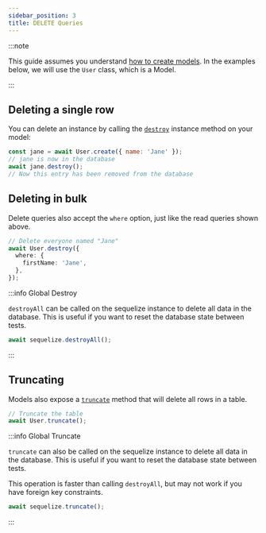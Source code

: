 ```yaml
---
sidebar_position: 3
title: DELETE Queries
---
```


:::note

This guide assumes you understand [how to create models](../models/defining-models.mdx).
In the examples below, we will use the `User` class, which is a Model.

:::

## Deleting a single row

You can delete an instance by calling the [`destroy`](pathname:///api/v7/classes/_sequelize_core.index.Model.html#destroy) instance method on your model:

```js
const jane = await User.create({ name: 'Jane' });
// jane is now in the database
await jane.destroy();
// Now this entry has been removed from the database
```

## Deleting in bulk

Delete queries also accept the `where` option, just like the read queries shown above.

```ts
// Delete everyone named "Jane"
await User.destroy({
  where: {
    firstName: 'Jane',
  },
});
```

:::info Global Destroy

`destroyAll` can be called on the sequelize instance to delete all data in the database.
This is useful if you want to reset the database state between tests.

```ts
await sequelize.destroyAll();
```

:::

## Truncating

Models also expose a [`truncate`](pathname:///api/v7/classes/_sequelize_core.index.Model.html#truncate) method that will delete all rows in a table.

```js
// Truncate the table
await User.truncate();
```

:::info Global Truncate

`truncate` can also be called on the sequelize instance to delete all data in the database.
This is useful if you want to reset the database state between tests.

This operation is faster than calling `destroyAll`, but may not work if you have foreign key constraints.

```ts
await sequelize.truncate();
```

:::
